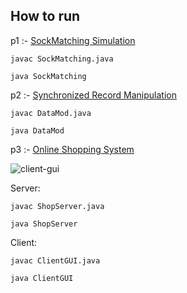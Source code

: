 ## How to run

p1 :- [SockMatching Simulation](./tree/master/java/p1)

	javac SockMatching.java

	java SockMatching

p2 :- [Synchronized Record Manipulation](./tree/master/java/p2)

	javac DataMod.java

	java DataMod

p3 :- [Online Shopping System](./tree/master/java/p3)

![client-gui](https://raw.githubusercontent.com/Udayraj123/PL-CS431/master/java/p3/multi_shopping.png)

Server:

	javac ShopServer.java

	java ShopServer

Client:

	javac ClientGUI.java
	
	java ClientGUI
